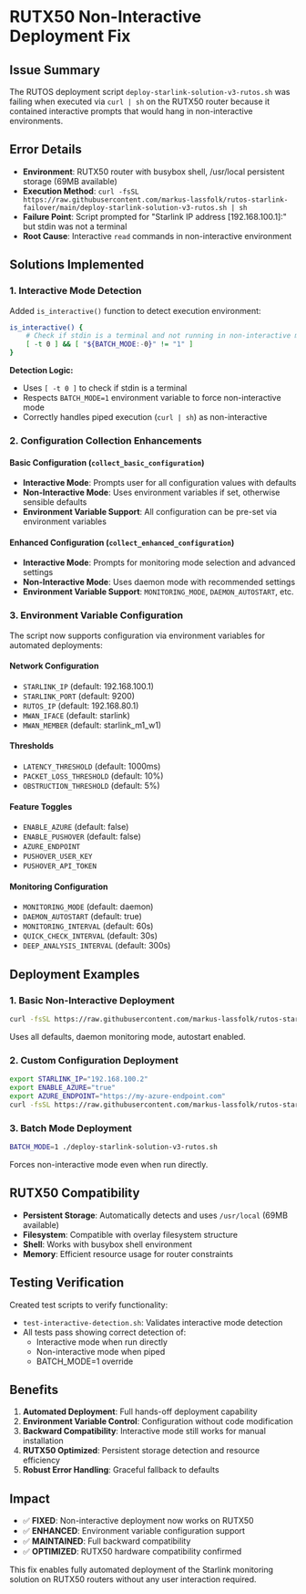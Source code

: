 # RUTX50 Non-Interactive Deployment Fix

## Issue Summary
The RUTOS deployment script `deploy-starlink-solution-v3-rutos.sh` was failing when executed via `curl | sh` on the RUTX50 router because it contained interactive prompts that would hang in non-interactive environments.

## Error Details
- **Environment**: RUTX50 router with busybox shell, /usr/local persistent storage (69MB available)
- **Execution Method**: `curl -fsSL https://raw.githubusercontent.com/markus-lassfolk/rutos-starlink-failover/main/deploy-starlink-solution-v3-rutos.sh | sh`
- **Failure Point**: Script prompted for "Starlink IP address [192.168.100.1]:" but stdin was not a terminal
- **Root Cause**: Interactive `read` commands in non-interactive environment

## Solutions Implemented

### 1. Interactive Mode Detection
Added `is_interactive()` function to detect execution environment:
```bash
is_interactive() {
    # Check if stdin is a terminal and not running in non-interactive mode
    [ -t 0 ] && [ "${BATCH_MODE:-0}" != "1" ]
}
```

**Detection Logic:**
- Uses `[ -t 0 ]` to check if stdin is a terminal
- Respects `BATCH_MODE=1` environment variable to force non-interactive mode
- Correctly handles piped execution (`curl | sh`) as non-interactive

### 2. Configuration Collection Enhancements

#### Basic Configuration (`collect_basic_configuration`)
- **Interactive Mode**: Prompts user for all configuration values with defaults
- **Non-Interactive Mode**: Uses environment variables if set, otherwise sensible defaults
- **Environment Variable Support**: All configuration can be pre-set via environment variables

#### Enhanced Configuration (`collect_enhanced_configuration`)
- **Interactive Mode**: Prompts for monitoring mode selection and advanced settings
- **Non-Interactive Mode**: Uses daemon mode with recommended settings
- **Environment Variable Support**: `MONITORING_MODE`, `DAEMON_AUTOSTART`, etc.

### 3. Environment Variable Configuration
The script now supports configuration via environment variables for automated deployments:

#### Network Configuration
- `STARLINK_IP` (default: 192.168.100.1)
- `STARLINK_PORT` (default: 9200)
- `RUTOS_IP` (default: 192.168.80.1)
- `MWAN_IFACE` (default: starlink)
- `MWAN_MEMBER` (default: starlink_m1_w1)

#### Thresholds
- `LATENCY_THRESHOLD` (default: 1000ms)
- `PACKET_LOSS_THRESHOLD` (default: 10%)
- `OBSTRUCTION_THRESHOLD` (default: 5%)

#### Feature Toggles
- `ENABLE_AZURE` (default: false)
- `ENABLE_PUSHOVER` (default: false)
- `AZURE_ENDPOINT`
- `PUSHOVER_USER_KEY`
- `PUSHOVER_API_TOKEN`

#### Monitoring Configuration
- `MONITORING_MODE` (default: daemon)
- `DAEMON_AUTOSTART` (default: true)
- `MONITORING_INTERVAL` (default: 60s)
- `QUICK_CHECK_INTERVAL` (default: 30s)
- `DEEP_ANALYSIS_INTERVAL` (default: 300s)

## Deployment Examples

### 1. Basic Non-Interactive Deployment
```bash
curl -fsSL https://raw.githubusercontent.com/markus-lassfolk/rutos-starlink-failover/main/deploy-starlink-solution-v3-rutos.sh | sh
```
Uses all defaults, daemon monitoring mode, autostart enabled.

### 2. Custom Configuration Deployment
```bash
export STARLINK_IP="192.168.100.2"
export ENABLE_AZURE="true"
export AZURE_ENDPOINT="https://my-azure-endpoint.com"
curl -fsSL https://raw.githubusercontent.com/markus-lassfolk/rutos-starlink-failover/main/deploy-starlink-solution-v3-rutos.sh | sh
```

### 3. Batch Mode Deployment
```bash
BATCH_MODE=1 ./deploy-starlink-solution-v3-rutos.sh
```
Forces non-interactive mode even when run directly.

## RUTX50 Compatibility
- **Persistent Storage**: Automatically detects and uses `/usr/local` (69MB available)
- **Filesystem**: Compatible with overlay filesystem structure
- **Shell**: Works with busybox shell environment
- **Memory**: Efficient resource usage for router constraints

## Testing Verification
Created test scripts to verify functionality:
- `test-interactive-detection.sh`: Validates interactive mode detection
- All tests pass showing correct detection of:
  - Interactive mode when run directly
  - Non-interactive mode when piped
  - BATCH_MODE=1 override

## Benefits
1. **Automated Deployment**: Full hands-off deployment capability
2. **Environment Variable Control**: Configuration without code modification
3. **Backward Compatibility**: Interactive mode still works for manual installation
4. **RUTX50 Optimized**: Persistent storage detection and resource efficiency
5. **Robust Error Handling**: Graceful fallback to defaults

## Impact
- ✅ **FIXED**: Non-interactive deployment now works on RUTX50
- ✅ **ENHANCED**: Environment variable configuration support
- ✅ **MAINTAINED**: Full backward compatibility
- ✅ **OPTIMIZED**: RUTX50 hardware compatibility confirmed

This fix enables fully automated deployment of the Starlink monitoring solution on RUTX50 routers without any user interaction required.

